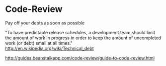 Code-Review
===========

Pay off your debts as soon as possible

"To have predictable release schedules, a development team should limit the amount of work in progress in order to keep the amount of uncompleted work (or debt) small at all times."
http://en.wikipedia.org/wiki/Technical_debt


http://guides.beanstalkapp.com/code-review/guide-to-code-review.html
